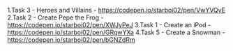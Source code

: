 1.Task 3 - Heroes and Villains - https://codepen.io/starboi02/pen/VwYVQyE
2.Task 2 - Create Pepe the Frog - https://codepen.io/starboi02/pen/XWJyPeJ
3.Task 1 - Create an iPod - https://codepen.io/starboi02/pen/GRgwYXa
4.Task 5 - Create a Snowman -https://codepen.io/starboi02/pen/bGNZdRm